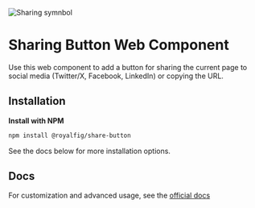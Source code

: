 ![Sharing symnbol](./docs/public/galaxy.avif)

# Sharing Button Web Component

Use this web component to add a button for sharing the current page to social media (Twitter/X, Facebook, LinkedIn) or copying the URL.

## Installation

**Install with NPM**

```bash
npm install @royalfig/share-button
```

See the docs below for more installation options.

## Docs

For customization and advanced usage, see the [official docs](https://royalfig.github.io/share-button/)
